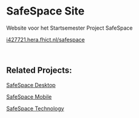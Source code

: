 # SafeSpace Site

Website voor het Startsemester Project SafeSpace

[i427721.hera.fhict.nl/safespace](https://i427721.hera.fhict.nl/safespace)


<br>

## Related Projects:

[SafeSpace Desktop](https://git.fhict.nl/I427721/safespace-desktop)

[SafeSpace Mobile](https://git.fhict.nl/I427721/safespace-mobile)

[SafeSpace Technology](https://git.fhict.nl/I427721/safespace-technology)
